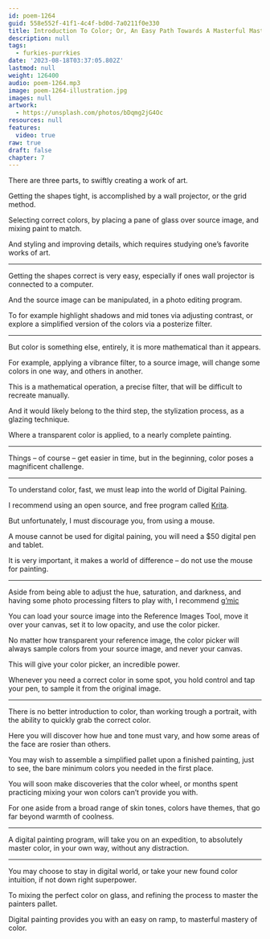 ```yaml
---
id: poem-1264
guid: 558e552f-41f1-4c4f-bd0d-7a0211f0e330
title: Introduction To Color; Or, An Easy Path Towards A Masterful Mastery Of Mixing Colors
description: null
tags:
  - furkies-purrkies
date: '2023-08-18T03:37:05.802Z'
lastmod: null
weight: 126400
audio: poem-1264.mp3
image: poem-1264-illustration.jpg
images: null
artwork:
  - https://unsplash.com/photos/bDqmg2jG4Oc
resources: null
features:
  video: true
raw: true
draft: false
chapter: 7
---
```


There are three parts,
to swiftly creating a work of art.

Getting the shapes tight,
is accomplished by a wall projector, or the grid method.

Selecting correct colors,
by placing a pane of glass over source image, and mixing paint to match.

And styling and improving details,
which requires studying one’s favorite works of art.

---

Getting the shapes correct is very easy,
especially if ones wall projector is connected to a computer.

And the source image can be manipulated,
in a photo editing program.

To for example highlight shadows and mid tones via adjusting contrast,
or explore a simplified version of the colors via a posterize filter.

---

But color is something else, entirely,
it is more mathematical than it appears.

For example, applying a vibrance filter, to a source image,
will change some colors in one way, and others in another.

This is a mathematical operation,
a precise filter, that will be difficult to recreate manually.

And it would likely belong to the third step,
the stylization process, as a glazing technique.

Where a transparent color is applied,
to a nearly complete painting.

---

Things – of course – get easier in time,
but in the beginning, color poses a magnificent challenge.

---

To understand color, fast,
we must leap into the world of Digital Paining.

I recommend using an open source,
and free program called [Krita][1].

But unfortunately, I must discourage you,
from using a mouse.

A mouse cannot be used for digital paining,
you will need a $50 digital pen and tablet.

It is very important,
it makes a world of difference – do not use the mouse for painting.

---

Aside from being able to adjust the hue, saturation, and darkness,
and having some photo processing filters to play with, I recommend [g’mic][2]

You can load your source image into the Reference Images Tool,
move it over your canvas, set it to low opacity, and use the color picker.

No matter how transparent your reference image,
the color picker will always sample colors from your source image, and never your canvas.

This will give your color picker,
an incredible power.

Whenever you need a correct color in some spot,
you hold control and tap your pen, to sample it from the original image.

---

There is no better introduction to color,
than working trough a portrait, with the ability to quickly grab the correct color.

Here you will discover how hue and tone must vary,
and how some areas of the face are rosier than others.

You may wish to assemble a simplified pallet upon a finished painting,
just to see, the bare minimum colors you needed in the first place.

You will soon make discoveries that the color wheel,
or months spent practicing mixing your won colors can’t provide you with.

For one aside from a broad range of skin tones,
colors have themes, that go far beyond warmth of coolness.

---

A digital painting program, will take you on an expedition,
to absolutely master color, in your own way, without any distraction.

---

You may choose to stay in digital world,
or take your new found color intuition, if not down right superpower.

To mixing the perfect color on glass,
and refining the process to master the painters pallet.

Digital painting provides you with an easy on ramp,
to masterful mastery of color.

[1]: http://krita.org/
[2]: https://gmic.eu/
